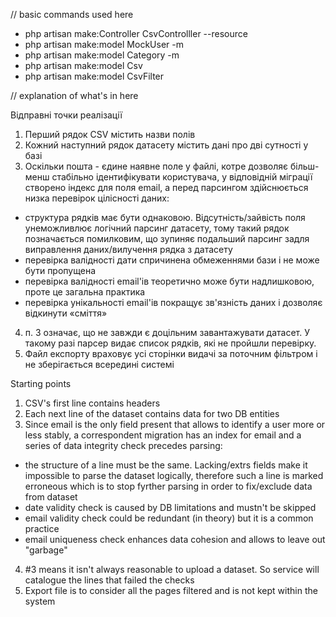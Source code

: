 // basic commands used here
* php artisan make:Controller CsvControlller --resource
* php artisan make:model MockUser -m
* php artisan make:model Category -m 
* php artisan make:model Csv
* php artisan make:model CsvFilter

// explanation of what's in here

Відправні точки реалізації
1. Перший рядок CSV містить назви полів
2. Кожний наступний рядок датасету містить дані про дві сутності у базі
3. Оскільки пошта - єдине наявне поле у файлі, котре дозволяє більш-менш стабільно ідентифікувати користувача, у відповідній міграції створено індекс для поля email, а перед парсингом здійснюється низка перевірок цілісності даних:
  - структура рядків має бути однаковою. Відсутність/зайвість поля унеможливлює логічний парсинг датасету, тому такий рядок позначається помилковим, що зупиняє подальший парсинг задля виправлення даних/вилучення рядка з датасету
  - перевірка валідності дати спричинена обмеженнями бази і не може бути пропущена
  - перевірка валідності email'ів теоретично може бути надлишковою, проте це загальна практика
  - перевірка унікальності email'ів покращує зв'язність даних і дозволяє відкинути «сміття»
4. п. 3 означає, що не завжди є доцільним завантажувати датасет. У такому разі парсер видає список рядків, які не пройшли перевірку.
5. Файл експорту враховує усі сторінки видачі за поточним фільтром і не зберігається всередині системі

Starting points
1. CSV's first line contains headers
2. Each next line of the dataset contains data for two DB entities
3. Since email is the only field present that allows to identify a user more or less stably, a correspondent migration has an index for email and a series of data integrity check precedes parsing:
  - the structure of a line must be the same. Lacking/extrs fields make it impossible to parse the dataset logically, therefore such a line is marked erroneous which is to stop fyrther parsing in order to fix/exclude data from dataset
  - date validity check is caused by DB limitations and mustn't be skipped
  - email validity check could be redundant (in theory) but it is a common practice
  - email uniqueness check enhances data cohesion and allows to leave out "garbage"
4. #3 means it isn't always reasonable to upload a dataset. So service will catalogue the lines that failed the checks
5. Export file is to consider all the pages filtered and is not kept within the system
